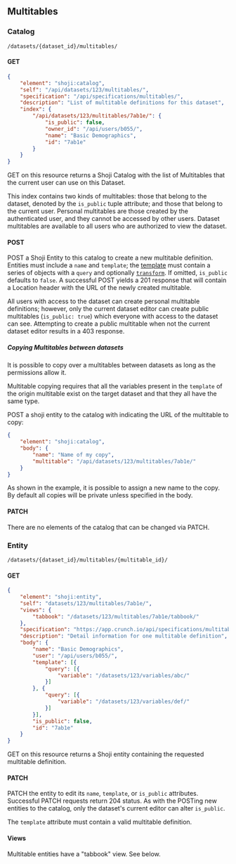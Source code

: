 ## Multitables

### Catalog

`/datasets/{dataset_id}/multitables/`

#### GET

```json
{
    "element": "shoji:catalog",
    "self": "/api/datasets/123/multitables/",
    "specification": "/api/specifications/multitables/",
    "description": "List of multitable definitions for this dataset",
    "index": {
        "/api/datasets/123/multitables/7ab1e/": {
            "is_public": false,
            "owner_id": "/api/users/b055/",
            "name": "Basic Demographics",
            "id": "7ab1e"
        }
    }
}
```

GET on this resource returns a Shoji Catalog with the list of Multitables that the
current user can use on this Dataset.

This index contains two kinds of multitables: those that belong to the dataset, denoted by the `is_public` tuple attribute; and those that belong to the current user. Personal multitables are those created by the authenticated user, and they cannot be accessed by other users. Dataset multitables are available to all users who are authorized to view the dataset.

#### POST

POST a Shoji Entity to this catalog to create a new multitable definition. 
Entities must include a `name` and `template`; the [template](#template-query) 
must contain a series of objects with a `query` and optionally 
[`transform`](#transforming-analyses-for-presentation). If omitted, `is_public` 
defaults to `false`. A successful POST yields a 201 response
that will contain a Location header with the URL of the newly created multitable.

All users with access to the dataset can create personal multitable definitions; 
however, only the current dataset editor can create public multitables 
(`is_public: true`) which everyone with access to the dataset can see. 
Attempting to create a public multitable when not the current dataset editor 
results in a 403 response.

##### Copying Multitables between datasets

It is possible to copy over a multitables between datasets as long as the 
permissions allow it.

Multitable copying requires that all the variables present in the `template`
of the origin multitable exist on the target dataset and that they all have
the same type.

POST a shoji entity to the catalog with indicating the URL of the multitable
to copy:

```json
{
    "element": "shoji:catalog",
    "body": {
        "name": "Name of my copy",
        "multitable": "/api/datasets/123/multitables/7ab1e/"
    }
}
```

As shown in the example, it is possible to assign a new name to the copy.
By default all copies will be private unless specified in the body.

#### PATCH

There are no elements of the catalog that can be changed via PATCH.

### Entity

`/datasets/{dataset_id}/multitables/{multitable_id}/`

#### GET

```json
{
    "element": "shoji:entity",
    "self": "datasets/123/multitables/7ab1e/",
    "views": {
        "tabbook": "/datasets/123/multitables/7ab1e/tabbook/"
    },
    "specification": "https://app.crunch.io/api/specifications/multitables/",
    "description": "Detail information for one multitable definition",
    "body": {
        "name": "Basic Demographics",
        "user": "/api/users/b055/",
        "template": [{
            "query": [{
                "variable": "/datasets/123/variables/abc/"
            }]
        }, {
            "query": [{
                "variable": "/datasets/123/variables/def/"
            }]
        }],
        "is_public": false,
        "id": "7ab1e"
    }
}
```

GET on this resource returns a Shoji entity containing the requested multitable definition.

#### PATCH

PATCH the entity to edit its `name`, `template`, or `is_public` attributes. Successful PATCH requests
return 204 status. As with the POSTing new entities to the catalog, only the dataset's current editor can alter `is_public`.

The `template` attribute must contain a valid multitable definition.

#### Views

Multitable entities have a "tabbook" view. See below.
